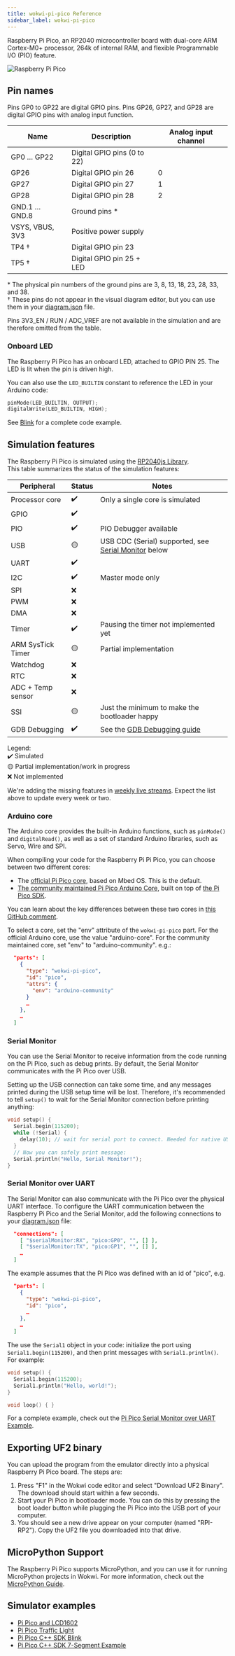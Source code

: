 ```yaml
---
title: wokwi-pi-pico Reference
sidebar_label: wokwi-pi-pico
---
```


Raspberry Pi Pico, an RP2040 microcontroller board with dual-core ARM Cortex-M0+ processor, 264k of internal RAM, and flexible
Programmable I/O (PIO) feature.

![Raspberry Pi Pico](wokwi-pi-pico.svg)

## Pin names

Pins GP0 to GP22 are digital GPIO pins. Pins GP26, GP27, and GP28 are digital GPIO pins with analog input function.

| Name            | Description                 | Analog input channel |
| --------------- | --------------------------- | -------------------- |
| GP0 … GP22      | Digital GPIO pins (0 to 22) |                      |
| GP26            | Digital GPIO pin 26         | 0                    |
| GP27            | Digital GPIO pin 27         | 1                    |
| GP28            | Digital GPIO pin 28         | 2                    |
| GND.1 … GND.8   | Ground pins \*              |                      |
| VSYS, VBUS, 3V3 | Positive power supply       |                      |
| TP4 †           | Digital GPIO pin 23         |                      |
| TP5 †           | Digital GPIO pin 25 + LED   |                      |

\* The physical pin numbers of the ground pins are 3, 8, 13, 18, 23, 28, 33, and 38.  
† These pins do not appear in the visual diagram editor, but you can use them in your [diagram.json](../diagram-format) file.

Pins 3V3_EN / RUN / ADC_VREF are not available in the simulation and are therefore omitted from the table.

### Onboard LED

The Raspberry Pi Pico has an onboard LED, attached to GPIO PIN 25. The LED is lit when the pin is driven high.

You can also use the `LED_BUILTIN` constant to reference the LED in your Arduino code:

```cpp
pinMode(LED_BUILTIN, OUTPUT);
digitalWrite(LED_BUILTIN, HIGH);
```

See [Blink](https://wokwi.com/arduino/projects/297755575592157709) for a complete code example.

## Simulation features

The Raspberry Pi Pico is simulated using the [RP2040js Library](https://github.com/wokwi/rp2040js).  
This table summarizes the status of the simulation features:

| Peripheral        | Status | Notes                                                                   |
| ----------------- | ------ | ----------------------------------------------------------------------- |
| Processor core    | ✔️     | Only a single core is simulated                                         |
| GPIO              | ✔️     |                                                                         |
| PIO               | ✔️     | PIO Debugger available                                                  |
| USB               | 🟡     | USB CDC (Serial) supported, see [Serial Monitor](#serial-monitor) below |
| UART              | ✔️     |                                                                         |
| I2C               | ✔️     | Master mode only                                                        |
| SPI               | ❌     |                                                                         |
| PWM               | ❌     |                                                                         |
| DMA               | ❌     |                                                                         |
| Timer             | ✔️     | Pausing the timer not implemented yet                                   |
| ARM SysTick Timer | 🟡     | Partial implementation                                                  |
| Watchdog          | ❌     |                                                                         |
| RTC               | ❌     |                                                                         |
| ADC + Temp sensor | ❌     |                                                                         |
| SSI               | 🟡     | Just the minimum to make the bootloader happy                           |
| GDB Debugging     | ✔️     | See the [GDB Debugging guide](../gdb-debugging)                         |

Legend:  
✔️ Simulated  
🟡 Partial implementation/work in progress  
❌ Not implemented

We're adding the missing features in [weekly live streams](https://www.youtube.com/playlist?list=PLLomdjsHtJTxT-vdJHwa3z62dFXZnzYBm). Expect the list above to update every week or two.

### Arduino core

The Arduino core provides the built-in Arduino functions, such as `pinMode()` and `digitalRead()`, as well as a set of standard Arduino libraries, such as Servo, Wire and SPI.

When compiling your code for the Raspberry Pi Pi Pico, you can choose between two different cores:

- The [official Pi Pico core](https://github.com/arduino/ArduinoCore-mbed), based on Mbed OS. This is the default.
- [The community maintained Pi Pico Arduino Core](https://github.com/earlephilhower/arduino-pico), built on top of [the Pi Pico SDK](https://github.com/raspberrypi/pico-sdk).

You can learn about the key differences between these two cores in [this GitHub comment](https://github.com/earlephilhower/arduino-pico/issues/117#issuecomment-830356795).

To select a core, set the "env" attribute of the `wokwi-pi-pico` part. For the official Arduino core, use the value "arduino-core". For the community maintained core, set "env" to "arduino-community". e.g.:

```json
  "parts": [
    {
      "type": "wokwi-pi-pico",
      "id": "pico",
      "attrs": {
        "env": "arduino-community"
      }
      …
    },
    …
  ]
```

### Serial Monitor

You can use the Serial Monitor to receive information from the code running on the Pi Pico, such as debug prints. By default, the Serial Monitor communicates with
the Pi Pico over USB.

Setting up the USB connection can take some time, and any messages printed during
the USB setup time will be lost. Therefore, it's recommended to tell `setup()` to wait for the Serial Monitor connection before printing anything:

```cpp
void setup() {
  Serial.begin(115200);
  while (!Serial) {
    delay(10); // wait for serial port to connect. Needed for native USB
  }
  // Now you can safely print message:
  Serial.println("Hello, Serial Monitor!");
}
```

### Serial Monitor over UART

The Serial Monitor can also communicate with the Pi Pico over the physical UART interface. To configure the UART communication between the Raspberry Pi Pico and the Serial Monitor, add the following connections to your [diagram.json](../diagram-format#connections) file:

```json
  "connections": [
    [ "$serialMonitor:RX", "pico:GP0", "", [] ],
    [ "$serialMonitor:TX", "pico:GP1", "", [] ],
    …
  ]
```

The example assumes that the Pi Pico was defined with an id of "pico", e.g.

```json
  "parts": [
    {
      "type": "wokwi-pi-pico",
      "id": "pico",
      …
    },
    …
  ]
```

The use the `Serial1` object in your code: initialize the port using `Serial1.begin(115200)`, and then print messages with `Serial1.println()`. For example:

```cpp
void setup() {
  Serial1.begin(115200);
  Serial1.println("Hello, world!");
}

void loop() { }
```

For a complete example, check out the [Pi Pico Serial Monitor over UART Example](https://wokwi.com/arduino/projects/297755360074138125).

## Exporting UF2 binary

You can upload the program from the emulator directly into a physical Raspberry Pi Pico board. The steps are:

1. Press "F1" in the Wokwi code editor and select "Download UF2 Binary".
   The download should start within a few seconds.
2. Start your Pi Pico in bootloader mode. You can do this by pressing the boot loader button while
   plugging the Pi Pico into the USB port of your computer.
3. You should see a new drive appear on your computer (named "RPI-RP2"). Copy the UF2 file you downloaded into that drive.

## MicroPython Support

The Raspberry Pi Pico supports MicroPython, and you can use it for running MicroPython projects in Wokwi. For more information, check out the [MicroPython Guide](../guides/micropython).

## Simulator examples

- [Pi Pico and LCD1602](https://wokwi.com/arduino/projects/297323005822894602)
- [Pi Pico Traffic Light](https://wokwi.com/arduino/projects/297322571959894536)
- [Pi Pico C++ SDK Blink](https://wokwi.com/arduino/projects/298013072042230285)
- [Pi Pico C++ SDK 7-Segment Example](https://wokwi.com/arduino/projects/298014884249993738)
